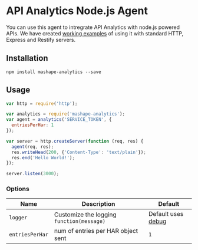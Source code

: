 # API Analytics Node.js Agent

You can use this agent to intregrate API Analytics with node.js powered APIs. We have created [working examples](https://github.com/mashape/analytics-node-agent/tree/master/examples) of using it with standard HTTP, Express and Restify servers.

## Installation

``` shell
npm install mashape-analytics --save
```

## Usage

``` js
var http = require('http');

var analytics = require('mashape-analytics');
var agent = analytics('SERVICE_TOKEN', {
  entriesPerHar: 1
});

var server = http.createServer(function (req, res) {
  agent(req, res);
  res.writeHead(200, {'Content-Type': 'text/plain'});
  res.end('Hello World!');
});

server.listen(3000);
```

### Options

| Name            | Description                               | Default                                                   |
| --------------- | ----------------------------------------- | --------------------------------------------------------- |
| `logger`        | Customize the logging `function(message)` | Default uses [debug](https://www.npmjs.org/package/debug) |
| `entriesPerHar` | num of entries per HAR object sent        | `1`                                                       |
